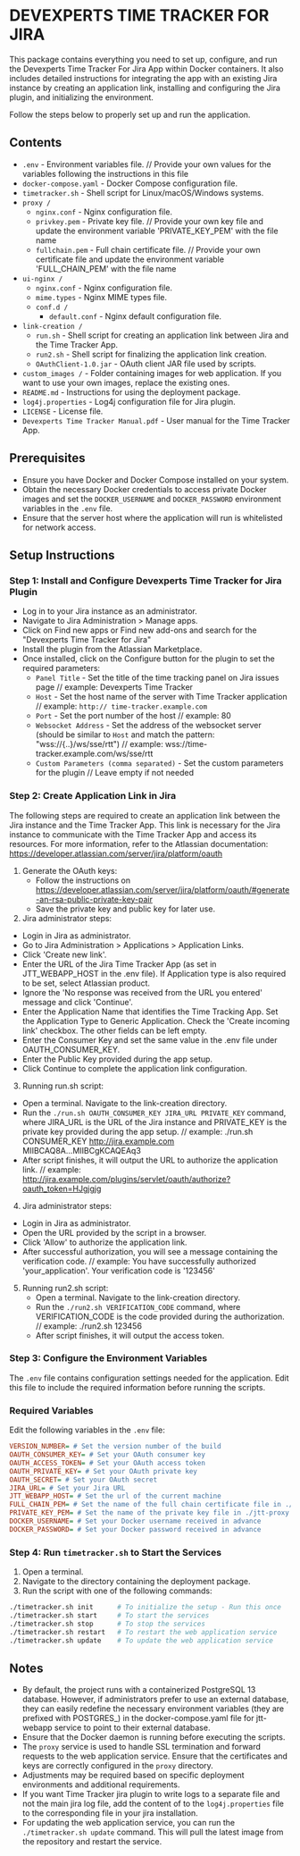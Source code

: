 # DEVEXPERTS TIME TRACKER FOR JIRA

This package contains everything you need to set up, configure, and run the Devexperts Time Tracker For Jira App within Docker containers. It also includes detailed instructions for integrating the app with an existing Jira instance by creating an application link, installing and configuring the Jira plugin, and initializing the environment.

Follow the steps below to properly set up and run the application.

## Contents

- `.env` - Environment variables file. // Provide your own values for the variables following the instructions in this file
- `docker-compose.yaml` - Docker Compose configuration file.
- `timetracker.sh` - Shell script for Linux/macOS/Windows systems.
- `proxy / `
    - `nginx.conf` - Nginx configuration file.
    - `privkey.pem` - Private key file. // Provide your own key file and update the environment variable 'PRIVATE_KEY_PEM' with the file name
    - `fullchain.pem` - Full chain certificate file. // Provide your own certificate file and update the environment variable 'FULL_CHAIN_PEM' with the file name
- `ui-nginx / ` 
    - `nginx.conf` - Nginx configuration file.
    - `mime.types` - Nginx MIME types file.
    - `conf.d / `
        - `default.conf` - Nginx default configuration file.
- `link-creation / `
    - `run.sh` - Shell script for creating an application link between Jira and the Time Tracker App.
    - `run2.sh` - Shell script for finalizing the application link creation.
    - `OAuthClient-1.0.jar` - OAuth client JAR file used by scripts.
- `custom_images /` - Folder containing images for web application. If you want to use your own images, replace the existing ones.
- `README.md` - Instructions for using the deployment package.
- `log4j.properties` - Log4j configuration file for Jira plugin.
- `LICENSE` - License file.
- `Devexperts Time Tracker Manual.pdf` - User manual for the Time Tracker App.

## Prerequisites

* Ensure you have Docker and Docker Compose installed on your system.
* Obtain the necessary Docker credentials to access private Docker images and set the `DOCKER_USERNAME` and `DOCKER_PASSWORD` environment variables in the `.env` file.
* Ensure that the server host where the application will run is whitelisted for network access.

## Setup Instructions

### Step 1: Install and Configure Devexperts Time Tracker for Jira Plugin
  - Log in to your Jira instance as an administrator. 
  - Navigate to Jira Administration > Manage apps. 
  - Click on Find new apps or Find new add-ons and search for the "Devexperts Time Tracker for Jira"
  - Install the plugin from the Atlassian Marketplace. 
  - Once installed, click on the Configure button for the plugin to set the required parameters:
    - `Panel Title` - Set the title of the time tracking panel on Jira issues page    // example: Devexperts Time Tracker
    - `Host` - Set the host name of the server with Time Tracker application // example: `http:// time-tracker.example.com`
    - `Port` - Set the port number of the host // example: 80 
    - `Websocket Address` - Set the address of the websocket server (should be similar to `Host` and match the pattern: "wss://{..}/ws/sse/rtt") // example: wss://time-tracker.example.com/ws/sse/rtt 
    - `Custom Parameters (comma separated)` - Set the custom parameters for the plugin // Leave empty if not needed

### Step 2: Create Application Link in Jira
The following steps are required to create an application link between the Jira instance and the Time Tracker App. This link is necessary for the Jira instance to communicate with the Time Tracker App and access its resources. 
For more information, refer to the Atlassian documentation: https://developer.atlassian.com/server/jira/platform/oauth
1. Generate the OAuth keys:
   - Follow the instructions on https://developer.atlassian.com/server/jira/platform/oauth/#generate-an-rsa-public-private-key-pair
   - Save the private key and public key for later use.
2. Jira administrator steps:
  - Login in Jira as administrator.
  - Go to Jira Administration > Applications > Application Links.
  - Click 'Create new link'.
  - Enter the URL of the Jira Time Tracker App (as set in JTT_WEBAPP_HOST in the .env file). If Application type is also required to be set, select Atlassian product.
  - Ignore the 'No response was received from the URL you entered' message and click 'Continue'.
  - Enter the Application Name that identifies the Time Tracking App. Set the Application Type to Generic Application. Check the 'Create incoming link' checkbox. The other fields can be left empty.
  - Enter the Consumer Key and set the same value in the .env file under OAUTH_CONSUMER_KEY.
  - Enter the Public Key provided during the app setup.
  - Click Continue to complete the application link configuration.
3. Running run.sh script:
  - Open a terminal. Navigate to the link-creation directory.
  - Run the `./run.sh OAUTH_CONSUMER_KEY JIRA_URL PRIVATE_KEY` command, where JIRA_URL is the URL of the Jira instance and PRIVATE_KEY is the private key provided during the app setup. // example: ./run.sh CONSUMER_KEY http://jira.example.com MIIBCAQ8A...MIIBCgKCAQEAq3
  - After script finishes, it will output the URL to authorize the application link. // example: http://jira.example.com/plugins/servlet/oauth/authorize?oauth_token=HJgjgjg
4. Jira administrator steps:
  - Login in Jira as administrator.
  - Open the URL provided by the script in a browser.
  - Click 'Allow' to authorize the application link.
  - After successful authorization, you will see a message containing the verification code. // example: You have successfully authorized 'your_application'. Your verification code is '123456'
5. Running run2.sh script:
   - Open a terminal. Navigate to the link-creation directory.
   - Run the `./run2.sh VERIFICATION_CODE` command, where VERIFICATION_CODE is the code provided during the authorization. // example: ./run2.sh 123456 
   - After script finishes, it will output the access token.

### Step 3: Configure the Environment Variables

The `.env` file contains configuration settings needed for the application. Edit this file to include the required information before running the scripts.

### Required Variables

Edit the following variables in the `.env` file:

```ini
VERSION_NUMBER= # Set the version number of the build
OAUTH_CONSUMER_KEY= # Set your OAuth consumer key
OAUTH_ACCESS_TOKEN= # Set your OAuth access token
OAUTH_PRIVATE_KEY= # Set your OAuth private key
OAUTH_SECRET= # Set your OAuth secret
JIRA_URL= # Set your Jira URL
JTT_WEBAPP_HOST= # Set the url of the current machine
FULL_CHAIN_PEM= # Set the name of the full chain certificate file in ./jtt-proxy
PRIVATE_KEY_PEM= # Set the name of the private key file in ./jtt-proxy
DOCKER_USERNAME= # Set your Docker username received in advance
DOCKER_PASSWORD= # Set your Docker password received in advance
```

### Step 4: Run `timetracker.sh` to Start the Services

1. Open a terminal.
2. Navigate to the directory containing the deployment package.
3. Run the script with one of the following commands:
  ```sh
  ./timetracker.sh init      # To initialize the setup - Run this once
  ./timetracker.sh start     # To start the services
  ./timetracker.sh stop      # To stop the services
  ./timetracker.sh restart   # To restart the web application service
  ./timetracker.sh update    # To update the web application service
  ```

## Notes
- By default, the project runs with a containerized PostgreSQL 13 database. However, if administrators prefer to use an external database, they can easily redefine the necessary environment variables (they are prefixed with POSTGRES_) in the docker-compose.yaml file for jtt-webapp service to point to their external database.
- Ensure that the Docker daemon is running before executing the scripts.
- The `proxy` service is used to handle SSL termination and forward requests to the web application service. Ensure that the certificates and keys are correctly configured in the `proxy` directory.
- Adjustments may be required based on specific deployment environments and additional requirements.
- If you want Time Tracker jira plugin to write logs to a separate file and not the main jira log file, add the content of to the `log4j.properties` file to the corresponding file in your jira installation.
- For updating the web application service, you can run the `./timetracker.sh update` command. This will pull the latest image from the repository and restart the service.